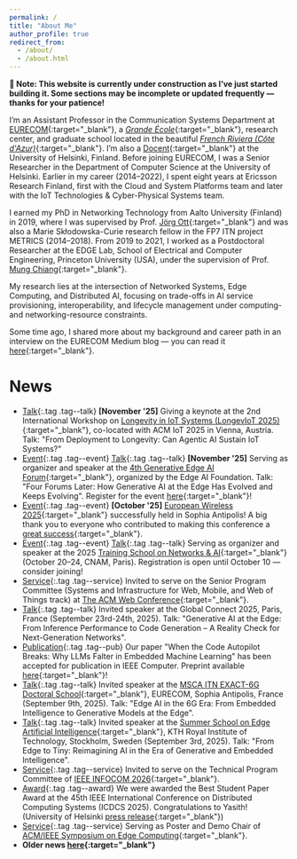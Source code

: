 ```yaml
---
permalink: /
title: "About Me"
author_profile: true
redirect_from: 
  - /about/
  - /about.html
---
```


**🚧 Note: This website is currently under construction as I’ve just started building it. Some sections may be incomplete or updated frequently — thanks for your patience!**

I’m an Assistant Professor in the Communication Systems Department at [EURECOM](https://www.eurecom.fr/en){:target="_blank"}, a [*Grande École*](https://en.wikipedia.org/wiki/Grande_%C3%A9cole){:target="_blank"}, research center, and graduate school located in the beautiful [*French Riviera (Côte d'Azur)*](https://en.wikipedia.org/wiki/French_Riviera){:target="_blank"}. I’m also a [Docent](https://www.helsinki.fi/en/about-us/people/researchers-and-teachers/docents){:target="_blank"} at the University of Helsinki, Finland. Before joining EURECOM, I was a Senior Researcher in the Department of Computer Science at the University of Helsinki. Earlier in my career (2014–2022), I spent eight years at Ericsson Research Finland, first with the Cloud and System Platforms team and later with the IoT Technologies & Cyber-Physical Systems team.

I earned my PhD in Networking Technology from Aalto University (Finland) in 2019, where I was supervised by Prof. [Jörg Ott](https://www.professoren.tum.de/en/ott-joerg){:target="_blank"} and was also a Marie Skłodowska-Curie research fellow in the FP7 ITN project METRICS (2014–2018). From 2019 to 2021, I worked as a Postdoctoral Researcher at the EDGE Lab, School of Electrical and Computer Engineering, Princeton University (USA), under the supervision of Prof. [Mung Chiang](https://www.purdue.edu/president/about/mung-chiang/){:target="_blank"}.

My research lies at the intersection of Networked Systems, Edge Computing, and Distributed AI, focusing on trade-offs in AI service provisioning, interoperability, and lifecycle management under computing- and networking-resource constraints.

Some time ago, I shared more about my background and career path in an interview on the EURECOM Medium blog — you can read it [here](https://eurecom-blog.medium.com/meet-our-faculty-roberto-morabito-assistant-professor-in-the-communication-systems-department-at-7af141c2cfa2){:target="_blank"}. 

News
======
- [Talk](){:.tag .tag--talk} **[November '25]** Giving a keynote at the 2nd International Workshop on [Longevity in IoT Systems (LongevIoT 2025)](https://longeviot.github.io/2025/){:target="_blank"}, co-located with ACM IoT 2025 in Vienna, Austria. Talk: "From Deployment to Longevity: Can Agentic AI Sustain IoT Systems?"
- [Event](){:.tag .tag--event} [Talk](){:.tag .tag--talk} **[November '25]** Serving as organizer and speaker at the [4th Generative Edge AI Forum](https://www.linkedin.com/posts/edgeaifoundation_the-edge-ai-revolution-is-here-the-clouds-activity-7386421618434109440-PQS9){:target="_blank"}, organized by the Edge AI Foundation. Talk: "Four Forums Later: How Generative AI at the Edge Has Evolved and Keeps Evolving".  Register for the event [here](https://www.edgeaifoundation.org/events/generative-edge-ai-architectures-agents-apps){:target="_blank"}!
- [Event](){:.tag .tag--event} **[October '25]** [European Wireless 2025](https://ew2025.european-wireless.org/){:target="_blank"} successfully held in Sophia Antipolis! A big thank you to everyone who contributed to making this conference a [great success](https://www.linkedin.com/posts/eurecom_5g-6g-ai-activity-7389318904403214336-lbM8){:target="_blank"}.
- [Event](){:.tag .tag--event} [Talk](){:.tag .tag--talk} Serving as organizer and speaker at the 2025 [Training School on Networks & AI](https://n-ai-twork.sciencesconf.org/){:target="_blank"} (October 20–24, CNAM, Paris). Registration is open until October 10 — consider joining!
- [Service](){:.tag .tag--service} Invited to serve on the Senior Program Committee (Systems and Infrastructure for Web, Mobile, and Web of Things track) at [The ACM Web Conference](https://www2025.thewebconf.org/){:target="_blank"}.
- [Talk](){:.tag .tag--talk} Invited speaker at the Global Connect 2025, Paris, France (September 23rd-24th, 2025). Talk: "Generative AI at the Edge: From Inference Performance to Code Generation – A Reality Check for Next-Generation Networks".
- [Publication](){:.tag .tag--pub} Our paper "When the Code Autopilot Breaks: Why LLMs Falter in Embedded Machine Learning" has been accepted for publication in IEEE Computer. Preprint available [here](https://arxiv.org/pdf/2509.10946?){:target="_blank"}!
- [Talk](){:.tag .tag--talk} Invited speaker at the [MSCA ITN EXACT-6G Doctoral School](https://www.exact6g.eu/news/exact-6g-msca-doctoral-network-successful-completion-of-schools-4-5/){:target="_blank"}, EURECOM, Sophia Antipolis, France (September 9th, 2025). Talk: "Edge AI in the 6G Era: From Embedded Intelligence to Generative Models at the Edge".
- [Talk](){:.tag .tag--talk} Invited speaker at the [Summer School on Edge Artificial Intelligence](http://nordic-edge.org/elementor-page-1998/){:target="_blank"}, KTH Royal Institute of Technology, Stockholm, Sweden (September 3rd, 2025). Talk: "From Edge to Tiny: Reimagining AI in the Era of Generative and Embedded Intelligence".
- [Service](){:.tag .tag--service} Invited to serve on the Technical Program Committee of [IEEE INFOCOM 2026](https://infocom2026.ieee-infocom.org/committees){:target="_blank"}.
- [Award](){:.tag .tag--award} We were awarded the Best Student Paper Award at the 45th IEEE International Conference on Distributed Computing Systems (ICDCS 2025). Congratulations to Yasith! (University of Helsinki [press release](https://www.helsinki.fi/en/faculty-science/news/best-student-paper-award-international-conference-distributed-computing-systems){:target="_blank"})
- [Service](){:.tag .tag--service} Serving as Poster and Demo Chair of [ACM/IEEE Symposium on Edge Computing](https://acm-ieee-sec.org/2025/postersession.php){:target="_blank"}.
- **Older news [here](https://robertmora.github.io/news/){:target="_blank"}**
